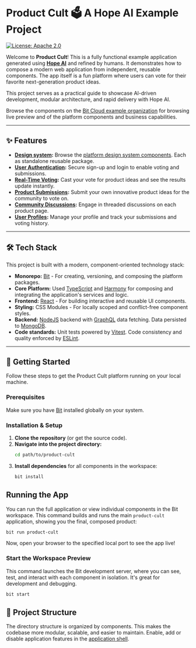 # Product Cult 🗳️ A Hope AI Example Project 

[![License: Apache 2.0](https://img.shields.io/badge/License-Apache_2.0-blue.svg)](https://opensource.org/licenses/Apache-2.0)

Welcome to **Product Cult**! This is a fully functional example application generated using [**Hope AI**](https://bit.cloud) and refined by humans. It demonstrates how to compose a modern web application from independent, reusable components. The app itself is a fun platform where users can vote for their favorite next-generation product ideas.

This project serves as a practical guide to showcase AI-driven development, modular architecture, and rapid delivery with Hope AI.

Browse the components on the [Bit Cloud example organization](https://bit.cloud/infinity) for browsing live preview and of the platform components and business capabilities.

---

## ✨ Features

* **[Design system](https://bit.cloud/infinity/design):** Browse the [platform design system components](https://bit.cloud/infinity/design/~components). Each as standalone reusable package.
* **[User Authentication](https://bit.cloud/infinity/products):** Secure sign-up and login to enable voting and submissions.
* **[Real-Time Voting](https://bit.cloud/infinity/voting):** Cast your vote for product ideas and see the results update instantly.
* **[Product Submissions](https://bit.cloud/infinity/products):** Submit your own innovative product ideas for the community to vote on.
* **[Community Discussions](https://bit.cloud/infinity/forums):** Engage in threaded discussions on each product page.
* **[User Profiles](https://bit.cloud/infinity/people):** Manage your profile and track your submissions and voting history.

---

## 🛠️ Tech Stack

This project is built with a modern, component-oriented technology stack:

* **Monorepo:** [Bit](https://bit.dev) - For creating, versioning, and composing the platform packages.
* **Core Platform:** Used [TypeScript](https://www.typescriptlang.org/) and [Harmony](https://bit.dev/docs/harmony-intro) for composing and integrating the application's services and logic.
* **Frontend:** [React](https://reactjs.org/) - For building interactive and reusable UI components.
* **Styling:** CSS Modules - For locally scoped and conflict-free component styles.
* **Backend:** [NodeJS](https://nodejs.org) backend with [GraphQL](https://graphql.org) data fetching. Data persisted to [MongoDB](https://mongodb.com). 
* **Code standards:** Unit tests powered by [Vitest](https://vitest.dev). Code consistency and quality enforced by [ESLint](https://eslint.org).

---

## 🚀 Getting Started

Follow these steps to get the Product Cult platform running on your local machine.

### Prerequisites

Make sure you have [Bit](https://bit.dev/docs/getting-started/installing-bit/installing-bit) installed globally on your system.

### Installation & Setup

1.  **Clone the repository** (or get the source code).
2.  **Navigate into the project directory:**
    ```bash
    cd path/to/product-cult
    ```
3.  **Install dependencies** for all components in the workspace:
    ```bash
    bit install
    ```

## Running the App

You can run the full application or view individual components in the Bit workspace.
This command builds and runs the main `product-cult` application, showing you the final, composed product:

```bash
bit run product-cult
```
Now, open your browser to the specified local port to see the app live!

### Start the Workspace Preview

This command launches the Bit development server, where you can see, test, and interact with each component in isolation. It's great for development and debugging.

```bash
bit start
```

## 📂 Project Structure

The directory structure is organized by components. This makes the codebase more modular, scalable, and easier to maintain. Enable, add or disable application features in the [application shell](https://github.com/teambit/product-cult/blob/main/product-hunt-platform/product-hunt/product-hunt.bit-app.ts).

